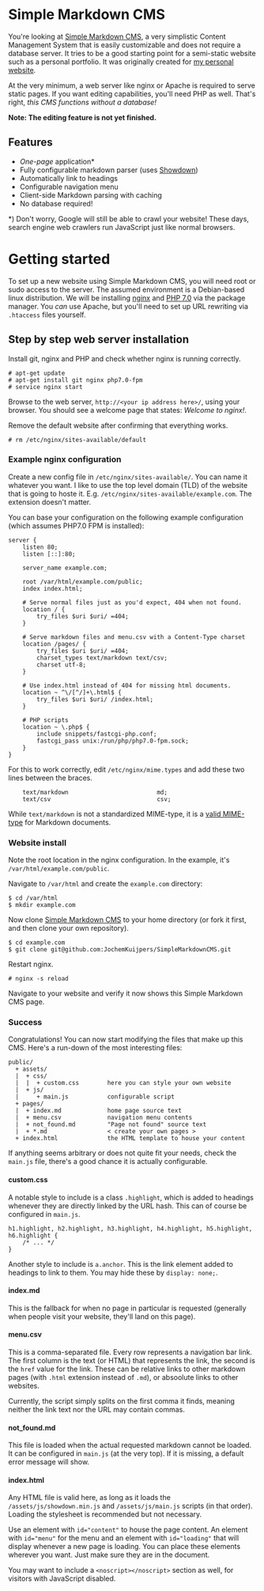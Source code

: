 # Simple Markdown CMS

You're looking at [Simple Markdown CMS][github], a very simplistic Content Management System that is easily customizable and does not require a database server. It tries to be a good starting point for a semi-static website such as a personal portfolio. It was originally created for [my personal website][personal].

At the very minimum, a web server like nginx or Apache is required to serve static pages. If you want editing capabilities, you'll need PHP as well. That's right, *this CMS functions without a database!*

**Note: The editing feature is not yet finished.**

## Features

- *One-page* application*
- Fully configurable markdown parser (uses [Showdown][showdown])
- Automatically link to headings
- Configurable navigation menu
- Client-side Markdown parsing with caching
- No database required!

*) Don't worry, Google will still be able to crawl your website! These days, search engine web crawlers run JavaScript just like normal browsers.

# Getting started

To set up a new website using Simple Markdown CMS, you will need root or sudo access to the server. The assumed environment is a Debian-based linux distribution. We will be installing [nginx][nginx] and [PHP 7.0][php] via the package manager. You *can* use Apache, but you'll need to set up URL rewriting via `.htaccess` files yourself.

## Step by step web server installation

Install git, nginx and PHP and check whether nginx is running correctly.

    # apt-get update
    # apt-get install git nginx php7.0-fpm
    # service nginx start

Browse to the web server, `http://<your ip address here>/`, using your browser. You should see a welcome page that states: *Welcome to nginx!*.

Remove the default website after confirming that everything works.

    # rm /etc/nginx/sites-available/default

### Example nginx configuration

Create a new config file in `/etc/nginx/sites-available/`. You can name it whatever you want. I like to use the top level domain (TLD) of the website that is going to hoste it. E.g. `/etc/nginx/sites-available/example.com`. The extension doesn't matter.
    
You can base your configuration on the following example configuration (which assumes PHP7.0 FPM is installed):

    server {
        listen 80;
        listen [::]:80;
        
        server_name example.com;
        
        root /var/html/example.com/public;
        index index.html;
        
        # Serve normal files just as you'd expect, 404 when not found.
        location / {
            try_files $uri $uri/ =404;
        }
        
        # Serve markdown files and menu.csv with a Content-Type charset
        location /pages/ {
            try_files $uri $uri/ =404;
            charset_types text/markdown text/csv;
            charset utf-8;
        }
        
        # Use index.html instead of 404 for missing html documents.
        location ~ ^\/[^/]+\.html$ {
            try_files $uri $uri/ /index.html;
        }
        
        # PHP scripts
        location ~ \.php$ {
            include snippets/fastcgi-php.conf;
            fastcgi_pass unix:/run/php/php7.0-fpm.sock;
        }
    }
    
For this to work correctly, edit `/etc/nginx/mime.types` and add these two lines between the braces.

        text/markdown                         md;
        text/csv                              csv;
        
While `text/markdown` is not a standardized MIME-type, it is a [valid MIME-type][bcp178] for Markdown documents.

### Website install

Note the root location in the nginx configuration. In the example, it's `/var/html/example.com/public`.

Navigate to `/var/html` and create the `example.com` directory:

    $ cd /var/html
    $ mkdir example.com
    
Now clone [Simple Markdown CMS][github] to your home directory (or fork it first, and then clone your own repository).

    $ cd example.com
    $ git clone git@github.com:JochemKuijpers/SimpleMarkdownCMS.git
    
Restart nginx.
 
    # nginx -s reload
    
Navigate to your website and verify it now shows this Simple Markdown CMS page.

### Success

Congratulations! You can now start modifying the files that make up this CMS. Here's a run-down of the most interesting files:

    public/
      + assets/
      |  + css/
      |  |  + custom.css        here you can style your own website
      |  + js/
      |     + main.js           configurable script
      + pages/
      |  + index.md             home page source text
      |  + menu.csv             navigation menu contents
      |  + not_found.md         "Page not found" source text
      |  + *.md                 < create your own pages >
      + index.html              the HTML template to house your content

If anything seems arbitrary or does not quite fit your needs, check the `main.js` file, there's a good chance it is actually configurable.

#### custom.css

A notable style to include is a class `.highlight`, which is added to headings whenever they are directly linked by the URL hash. This can of course be configured in `main.js`.
 
    h1.highlight, h2.highlight, h3.highlight, h4.highlight, h5.highlight, h6.highlight {
        /* ... */
    }

Another style to include is `a.anchor`. This is the link element added to headings to link to them. You may hide these by `display: none;`.


#### index.md
 
This is the fallback for when no page in particular is requested (generally when people visit your website, they'll land on this page). 
#### menu.csv

This is a comma-separated file. Every row represents a navigation bar link. The first column is the text (or HTML) that represents the link, the second is the `href` value for the link. These can be relative links to other markdown pages (with `.html` extension instead of `.md`), or absoolute links to other websites. 

Currently, the script simply splits on the first comma it finds, meaning neither the link text nor the URL may contain commas.
 
#### not_found.md
 
This file is loaded when the actual requested markdown cannot be loaded. It can be configured in `main.js` (at the very top). If it is missing, a default error message will show.
 
#### index.html

Any HTML file is valid here, as long as it loads the `/assets/js/showdown.min.js` and `/assets/js/main.js` scripts (in that order). Loading the stylesheet is recommended but not necessary.

Use an element with `id="content"` to house the page content. An element with `id="menu"` for the menu and an element with `id="loading"` that will display whenever a new page is loading. You can place these elements wherever you want. Just make sure they are in the document.

You may want to include a `<noscript></noscript>` section as well, for visitors with JavaScript disabled.

[github]: https://github.com/JochemKuijpers/SimpleMarkdownCMS
[personal]: https://jochemkuijpers.nl
[showdown]: http://showdownjs.com
[nginx]: https://www.nginx.com
[php]: https://php.net
[bcp178]: https://www.rfc-editor.org/bcp/bcp178.txt
